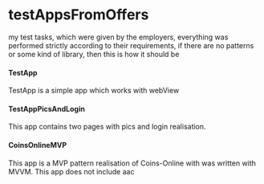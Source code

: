 # testAppsFromOffers
 my test tasks, which were given by the employers, everything was performed strictly according to their requirements, if there are no patterns or some kind of library, then this is how it should be
 
 #### TestApp
 TestApp is a simple app which works with webView

 #### TestAppPicsAndLogin 
This app contains two pages with pics and login realisation.

 #### CoinsOnlineMVP
This app is a MVP pattern realisation of Coins-Online with was written with MVVM. This app does not include aac
